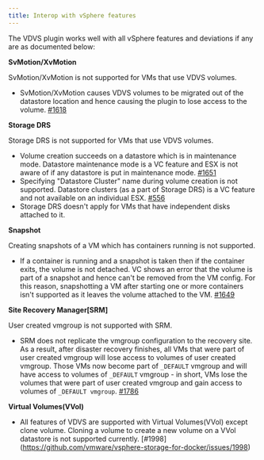 ```yaml
---
title: Interop with vSphere features
---
```


The VDVS plugin works well with all vSphere features and deviations if any are as documented below:

**SvMotion/XvMotion**

SvMotion/XvMotion is not supported for VMs that use VDVS volumes.

- SvMotion/XvMotion causes VDVS volumes to be migrated out of the datastore location and hence causing the plugin to lose access to the volume. [#1618](https://github.com/vmware/vsphere-storage-for-docker/issues/1618)

**Storage DRS**

Storage DRS is not supported for VMs that use VDVS volumes.

- Volume creation succeeds on a datastore which is in maintenance mode. Datastore maintenance mode is a VC feature and ESX is not aware of if any datastore is put in maintenance mode. [#1651](https://github.com/vmware/vsphere-storage-for-docker/issues/1651)
- Specifying "Datastore Cluster" name during volume creation is not supported. Datastore clusters (as a part of Storage DRS) is a VC feature and not available on an individual ESX. [#556](https://github.com/vmware/vsphere-storage-for-docker/issues/556)
- Storage DRS doesn't apply for VMs that have independent disks attached to it.

**Snapshot**

Creating snapshots of a VM which has containers running is not supported.

- If a container is running and a snapshot is taken then if the container exits, the volume is not detached. VC shows an error that the volume is part of a snapshot and hence can't be removed from the VM config. For this reason, snapshotting a VM after starting one or more containers isn't supported as it leaves the volume attached to the VM. [#1649](https://github.com/vmware/vsphere-storage-for-docker/issues/1649)

**Site Recovery Manager[SRM]**

User created vmgroup is not supported with SRM.

- SRM does not replicate the vmgroup configuration to the recovery site. As a result, after disaster recovery finishes, all VMs that were part of user created vmgroup will lose access to volumes of user created vmgroup. Those VMs now become part of `_DEFAULT` vmgroup and will have access to volumes of `_DEFAULT` vmgroup - in short, VMs lose the volumes that were part of user created vmgroup and gain access to volumes of `_DEFAULT vmgroup`. [#1786](https://github.com/vmware/vsphere-storage-for-docker/issues/1786)

**Virtual Volumes(VVol)**

- All features of VDVS are supported with Virtual Volumes(VVol) except clone volume. Cloning a volume to create a new volume on a VVol datastore is not supported currently. [#1998] (https://github.com/vmware/vsphere-storage-for-docker/issues/1998)
